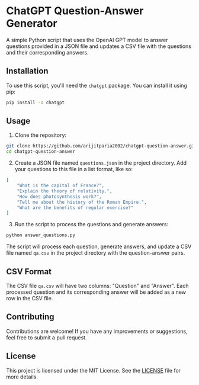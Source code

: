 # ChatGPT Question-Answer Generator

A simple Python script that uses the OpenAI GPT model to answer questions provided in a JSON file and updates a CSV file with the questions and their corresponding answers.

## Installation

To use this script, you'll need the `chatgpt` package. You can install it using pip:

```bash
pip install -U chatgpt
```

## Usage

1. Clone the repository:

```bash
git clone https://github.com/arijitparia2002/chatgpt-question-answer.git
cd chatgpt-question-answer
```

2. Create a JSON file named `questions.json` in the project directory. Add your questions to this file in a list format, like so:

```json
[
    "What is the capital of France?",
    "Explain the theory of relativity.",
    "How does photosynthesis work?",
    "Tell me about the history of the Roman Empire.",
    "What are the benefits of regular exercise?"
]
```

3. Run the script to process the questions and generate answers:

```bash
python answer_questions.py
```

The script will process each question, generate answers, and update a CSV file named `qa.csv` in the project directory with the question-answer pairs.

## CSV Format

The CSV file `qa.csv` will have two columns: "Question" and "Answer". Each processed question and its corresponding answer will be added as a new row in the CSV file.

## Contributing

Contributions are welcome! If you have any improvements or suggestions, feel free to submit a pull request.

## License

This project is licensed under the MIT License. See the [LICENSE](LICENSE) file for more details.

